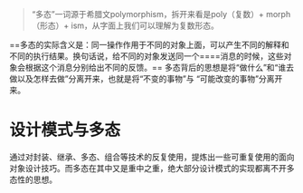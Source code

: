 > “多态”一词源于希腊文polymorphism，拆开来看是poly（复数）+ morph（形态）+ ism，从字面上我们可以理解为复数形态。


==多态的实际含义是：同一操作作用于不同的对象上面，可以产生不同的解释和不同的执行结果。换句话说，给不同的对象发送同一个====消息的时候，这些对象会根据这个消息分别给出不同的反馈。==
多态背后的思想是将“做什么”和“谁去做以及怎样去做”分离开来，也就是将“不变的事物”与 “可能改变的事物”分离开来。

# 设计模式与多态
通过对封装、继承、多态、组合等技术的反复使用，提炼出一些可重复使用的面向对象设计技巧。而多态在其中又是重中之重，绝大部分设计模式的实现都离不开多态性的思想。


